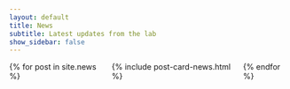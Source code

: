 ```yaml
---
layout: default
title: News
subtitle: Latest updates from the lab
show_sidebar: false
---
```


<div class="columns is-multiline">
    {% for post in site.news %}
        <div class="column is-one-third">
            {% include post-card-news.html %}
        </div>
    {% endfor %}
</div>